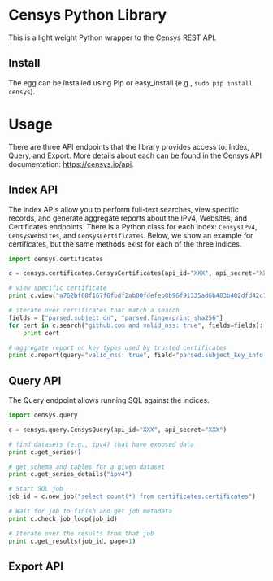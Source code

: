 Censys Python Library
=====================

This is a light weight Python wrapper to the Censys REST API.

Install
-------

The egg can be installed using Pip or easy_install (e.g., `sudo pip install censys`).

Usage
=====

There are three API endpoints that the library provides access to: Index,
Query, and Export. More details about each can be found in the Censys API
documentation: https://censys.io/api.


Index API
---------

The index APIs allow you to perform full-text searches, view specific records,
and generate aggregate reports about the IPv4, Websites, and Certificates
endpoints. There is a Python class for each index: `CensysIPv4`,
`CensysWebsites`, and `CensysCertificates`. Below, we show an example for
certificates, but the same methods exist for each of the three indices.
```python
import censys.certificates

c = censys.certificates.CensysCertificates(api_id="XXX", api_secret="XXX")

# view specific certificate
print c.view("a762bf68f167f6fbdf2ab00fdefeb8b96f91335ad6b483b482dfd42c179be076")

# iterate over certificates that match a search
fields = ["parsed.subject_dn", "parsed.fingerprint_sha256"]
for cert in c.search("github.com and valid_nss: true", fields=fields):
	print cert

# aggregate report on key types used by trusted certificates
print c.report(query="valid_nss: true", field="parsed.subject_key_info.key_algorithm.name")

```

Query API
---------

The Query endpoint allows running SQL against the indices.

```python
import censys.query

c = censys.query.CensysQuery(api_id="XXX", api_secret="XXX")

# find datasets (e.g., ipv4) that have exposed data
print c.get_series()

# get schema and tables for a given dataset
print c.get_series_details("ipv4")

# Start SQL job
job_id = c.new_job("select count(*) from certificates.certificates")

# Wait for job to finish and get job metadata
print c.check_job_loop(job_id)

# Iterate over the results from that job
print c.get_results(job_id, page=1)

```




Export API
----------
